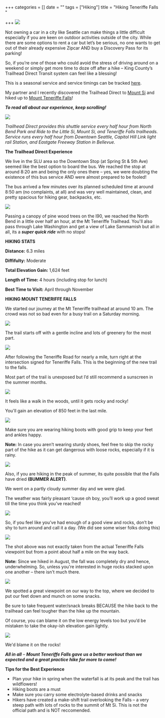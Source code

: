 +++
categories = []
date = ""
tags = ["Hiking"]
title = "Hiking Teneriffe Falls "

+++
![](/uploads/img_1645.jpg)

Not owning a car in a city like Seattle can make things a little difficult especially if you are keen on outdoor activities outside of the city. While there are some options to rent a car but let’s be serious, no one wants to get out of their already expensive Zipcar AND buy a Discovery Pass for its parking!

So, if you’re one of those who could avoid the stress of driving around on a weekend or simply get more time to doze off after a hike – King County’s Trailhead Direct Transit system can feel like a blessing!

This is a seasonal service and service timings can be tracked [here](https://trailheaddirect.org/).

My partner and I recently discovered the Trailhead Direct to [Mount Si](https://www.wta.org/go-hiking/hikes/mount-si) and hiked up to [Mount Teneriffe Falls](https://www.wta.org/go-hiking/hikes/teneriffe-falls)!

**_To read all about our experience, keep scrolling!_**

![](/uploads/img_1713.jpg)

_Trailhead Direct provides this shuttle service every half hour from North Bend Park and Ride to the Little Si, Mount Si, and Teneriffe Falls trailheads. Service runs every half hour from Downtown Seattle, Capitol Hill Link light rail Station, and Eastgate Freeway Station in Bellevue._

**The Trailhead Direct Experience**

We live in the SLU area so the Downtown Stop (at Spring St & 5th Ave) seemed like the best option to board the bus. We reached the stop at around 8:20 am and being the only ones there – yes, we were doubting the existence of this bus service AND were almost prepared to be fooled! 

The bus arrived a few minutes over its planned scheduled time at around 8:50 am (no complaints, at all) and was very well maintained, clean, and pretty spacious for hiking gear, backpacks, etc.

![](/uploads/img_20220827_092850.jpg)

Passing a canopy of pine wood trees on the I90, we reached the North Bend in a little over half an hour, at the Mt Teneriffe Trailhead. You'll also pass through Lake Washington and get a view of Lake Sammamish but all in all, its a **_super quick ride_** with no stops!

**HIKING STATS**

**Distance:** 6.3 miles

**Diffifulty:** Moderate

**Total Elevation Gain:** 1,624 feet

**Length of Time:** 4 hours (including stop for lunch)

**Best Time to Visit:** April through November

**HIKING MOUNT TENERIFFE FALLS**

We started our journey at the Mt Teneriffe trailhead at around 10 am. The crowd was not so bad even for a busy trail on a Saturday morning. 

![](/uploads/img_1709.jpg)

The trail starts off with a gentle incline and lots of greenery for the most part.

![](/uploads/img_1627.jpg)

After following the Teneriffe Road for nearly a mile, turn right at the intersection signed for Teneriffe Falls. This is the beginning of the new trail to the falls.

Most part of the trail is unexposed but I’d still recommend a sunscreen in the summer months. 

![](/uploads/img_1688.jpg)

It feels like a walk in the woods, until it gets rocky and rocky!

You'll gain an elevation of 850 feet in the last mile. 

![](/uploads/img_1632.jpg)

Make sure you are wearing hiking boots with good grip to keep your feet and ankles happy.

**Note:**  In case you aren’t wearing sturdy shoes, feel free to skip the rocky part of the hike as it can get dangerous with loose rocks, especially if it is rainy.

![](/uploads/img_1699.jpg)

Also, if you are hiking in the peak of summer, its quite possible that the Falls have dried **(BUMMER ALERT)**.

We went on a partly cloudy summer day and we were glad. 

The weather was fairly pleasant ‘cause oh boy, you’ll work up a good sweat till the time you think you’ve reached!

![](/uploads/img_1633.jpg)

So, if you feel like you’ve had enough of a good view and rocks, don’t be shy to turn around and call it a day. (We did see some wiser folks doing this)

![](/uploads/img_1645-pano.jpg)

The shot above was not exactly taken from the actual Teneriffe Falls viewpoint but from a point about half a mile on the way back. 

**Note:** Since we hiked in August, the fall was completely dry and hence, underwhelming. So, unless you're interested in huge rocks stacked upon one another – there isn't much there.  

![](/uploads/img_20220827_123750.jpg)

We spotted a great viewpoint on our way to the top, where we decided to put our feet down and munch on some snacks. 

Be sure to take frequent water/snack breaks BECAUSE the hike back to the trailhead can feel tougher than the hike up the mountain.

Of course, you can blame it on the low energy levels too but you’d be mistaken to take the okay-ish elevation gain lightly. 

![](/uploads/img_20220827_111013.jpg)

We'd blame it on the rocks!

**_All in all_** – **_Mount Teneriffe Falls gave us a better workout than we expected and a great practice hike for more to come!_**

**Tips for the Best Experience**

* Plan your hike in spring when the waterfall is at its peak and the trail has wildflowers!
* Hiking boots are a must
* Make sure you carry some electrolyte-based drinks and snacks
* Hikers have created a make-shift trail overlooking the Falls – a very steep path with lots of rocks to the summit of Mt Si. This is not the official path and is NOT reccomended. 